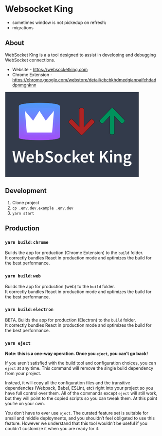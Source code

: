 # Websocket King

- sometimes window is not pickedup on refresh\
- migrations

## About

WebSocket King is a a tool designed to assist in developing and debugging WebSocket connections.

- Website - https://websocketking.com
- Chrome Extension - https://chrome.google.com/webstore/detail/cbcbkhdmedgianpaifchdaddpnmgnknn

![Banner](public/images/banner-small.png)

## Development

1. Clone project
2. `cp .env.dev.example .env.dev`
3. `yarn start`

## Production

### `yarn build:chrome`

Builds the app for production (Chrome Extension) to the `build` folder.<br />
It correctly bundles React in production mode and optimizes the build for the best performance.

### `yarn build:web`

Builds the app for production (web) to the `build` folder.<br />
It correctly bundles React in production mode and optimizes the build for the best performance.

### `yarn build:electron`

BETA. Builds the app for production (Electron) to the `build` folder.<br />
It correctly bundles React in production mode and optimizes the build for the best performance.

### `yarn eject`

**Note: this is a one-way operation. Once you `eject`, you can’t go back!**

If you aren’t satisfied with the build tool and configuration choices, you can `eject` at any time. This command will remove the single build dependency from your project.

Instead, it will copy all the configuration files and the transitive dependencies (Webpack, Babel, ESLint, etc) right into your project so you have full control over them. All of the commands except `eject` will still work, but they will point to the copied scripts so you can tweak them. At this point you’re on your own.

You don’t have to ever use `eject`. The curated feature set is suitable for small and middle deployments, and you shouldn’t feel obligated to use this feature. However we understand that this tool wouldn’t be useful if you couldn’t customize it when you are ready for it.
